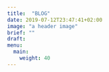 ```yaml
---
title:  "BLOG"
date: 2019-07-12T23:47:41+02:00
image: "a header image"
brief: ""
draft: 
menu:
  main:
    weight: 40
---
```

